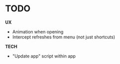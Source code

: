 # TODO

**UX**

- Animation when opening
- Intercept refreshes from menu (not just shortcuts)

**TECH**

- "Update app" script within app
